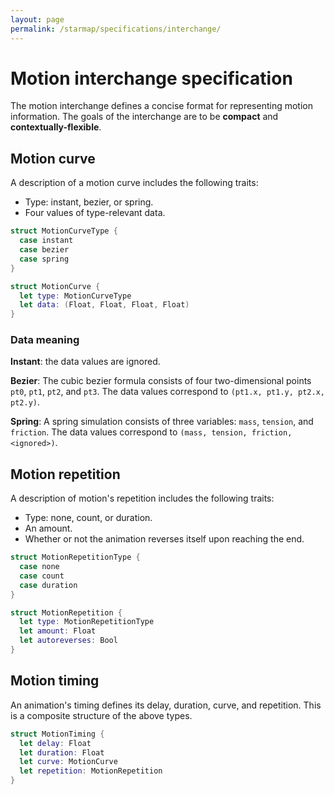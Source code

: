 ```yaml
---
layout: page
permalink: /starmap/specifications/interchange/
---
```


# Motion interchange specification

The motion interchange defines a concise format for representing motion information. The goals of
the interchange are to be **compact** and **contextually-flexible**.

## Motion curve

A description of a motion curve includes the following traits:

- Type: instant, bezier, or spring.
- Four values of type-relevant data.

```swift
struct MotionCurveType {
  case instant
  case bezier
  case spring
}

struct MotionCurve {
  let type: MotionCurveType
  let data: (Float, Float, Float, Float)
}
```

### Data meaning

**Instant**: the data values are ignored.

**Bezier**: The cubic bezier formula consists of four two-dimensional points `pt0`, `pt1`, `pt2`,
and `pt3`. The data values correspond to `(pt1.x, pt1.y, pt2.x, pt2.y)`.

**Spring**: A spring simulation consists of three variables: `mass`, `tension`, and `friction`. The
data values correspond to `(mass, tension, friction, <ignored>)`.

## Motion repetition

A description of motion's repetition includes the following traits:

- Type: none, count, or duration.
- An amount.
- Whether or not the animation reverses itself upon reaching the end.

```swift
struct MotionRepetitionType {
  case none
  case count
  case duration
}

struct MotionRepetition {
  let type: MotionRepetitionType
  let amount: Float
  let autoreverses: Bool
}
```

## Motion timing

An animation's timing defines its delay, duration, curve, and repetition. This is a composite
structure of the above types.

```swift
struct MotionTiming {
  let delay: Float
  let duration: Float
  let curve: MotionCurve
  let repetition: MotionRepetition
}
```
